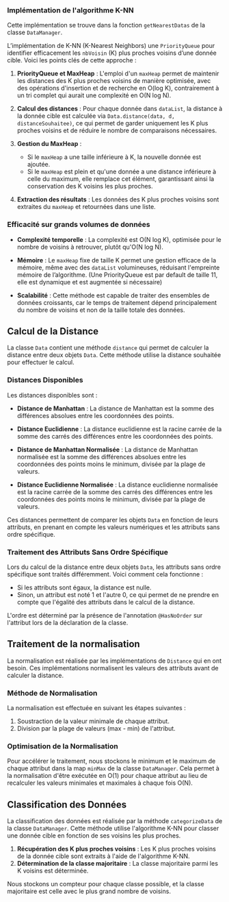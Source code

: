 ### Implémentation de l'algorithme K-NN
Cette implémentation se trouve dans la fonction `getNearestDatas` de la classe `DataManager`.

L’implémentation de K-NN (K-Nearest Neighbors) une `PriorityQueue` pour identifier efficacement les `nbVoisin` (K) plus proches voisins d’une donnée cible. Voici les points clés de cette approche :

1. **PriorityQueue et MaxHeap** : L'emploi d'un `maxHeap` permet de maintenir les distances des K plus proches voisins de manière optimisée, avec des opérations d'insertion et de recherche en O(log K), contrairement à un tri complet qui aurait une complexité en O(N log N).

2. **Calcul des distances** : Pour chaque donnée dans `dataList`, la distance à la donnée cible est calculée via `Data.distance(data, d, distanceSouhaitee)`, ce qui permet de garder uniquement les K plus proches voisins et de réduire le nombre de comparaisons nécessaires.

3. **Gestion du MaxHeap** :
    - Si le `maxHeap` a une taille inférieure à K, la nouvelle donnée est ajoutée.
    - Si le `maxHeap` est plein et qu'une donnée a une distance inférieure à celle du maximum, elle remplace cet élément, garantissant ainsi la conservation des K voisins les plus proches.

4. **Extraction des résultats** : Les données des K plus proches voisins sont extraites du `maxHeap` et retournées dans une liste.

### Efficacité sur grands volumes de données

- **Complexité temporelle** : La complexité est O(N log K), optimisée pour le nombre de voisins à retrouver, plutôt qu'O(N log N).

- **Mémoire** : Le `maxHeap` fixe de taille K permet une gestion efficace de la mémoire, même avec des `dataList` volumineuses, réduisant l'empreinte mémoire de l’algorithme. (Une PriorityQueue est par default de taille 11, elle est dynamique et est augmentée si nécessaire)

- **Scalabilité** : Cette méthode est capable de traiter des ensembles de données croissants, car le temps de traitement dépend principalement du nombre de voisins et non de la taille totale des données.


## Calcul de la Distance

La classe `Data` contient une méthode `distance` qui permet de calculer la distance entre deux objets `Data`. Cette méthode utilise la distance souhaitée pour effectuer le calcul.

### Distances Disponibles

Les distances disponibles sont :

- **Distance de Manhattan** : La distance de Manhattan est la somme des différences absolues entre les coordonnées des points.

- **Distance Euclidienne** : La distance euclidienne est la racine carrée de la somme des carrés des différences entre les coordonnées des points.

- **Distance de Manhattan Normalisée** : La distance de Manhattan normalisée est la somme des différences absolues entre les coordonnées des points moins le minimum, divisée par la plage de valeurs.

- **Distance Euclidienne Normalisée** : La distance euclidienne normalisée est la racine carrée de la somme des carrés des différences entre les coordonnées des points moins le minimum, divisée par la plage de valeurs.

Ces distances permettent de comparer les objets `Data` en fonction de leurs attributs, en prenant en compte les valeurs numériques et les attributs sans ordre spécifique.

### Traitement des Attributs Sans Ordre Spécifique

Lors du calcul de la distance entre deux objets `Data`, les attributs sans ordre spécifique sont traités différemment. Voici comment cela fonctionne :

- Si les attributs sont égaux, la distance est nulle.
- Sinon, un attribut est noté 1 et l'autre 0, ce qui permet de ne prendre en compte que l'égalité des attributs dans le calcul de la distance.

L'ordre est déterminé par la présence de l'annotation `@HasNoOrder` sur l'attribut lors de la déclaration de la classe.

## Traitement de la normalisation

La normalisation est réalisée par les implémentations de `Distance` qui en ont besoin. Ces implémentations normalisent les valeurs des attributs avant de calculer la distance.

### Méthode de Normalisation

La normalisation est effectuée en suivant les étapes suivantes :

1. Soustraction de la valeur minimale de chaque attribut.
2. Division par la plage de valeurs (max - min) de l'attribut.

### Optimisation de la Normalisation

Pour accélérer le traitement, nous stockons le minimum et le maximum de chaque attribut dans la map `minMax` de la classe `DataManager`. Cela permet à la normalisation d'être exécutée en O(1) pour chaque attribut au lieu de recalculer les valeurs minimales et maximales à chaque fois O(N).

## Classification des Données

La classification des données est réalisée par la méthode `categorizeData` de la classe `DataManager`. 
Cette méthode utilise l'algorithme K-NN pour classer une donnée cible en fonction de ses voisins les plus proches.

1. **Récupération des K plus proches voisins** : Les K plus proches voisins de la donnée cible sont extraits à l'aide de l'algorithme K-NN.
2. **Détermination de la classe majoritaire** : La classe majoritaire parmi les K voisins est déterminée.

Nous stockons un compteur pour chaque classe possible, et la classe majoritaire est celle avec le plus grand nombre de voisins.



